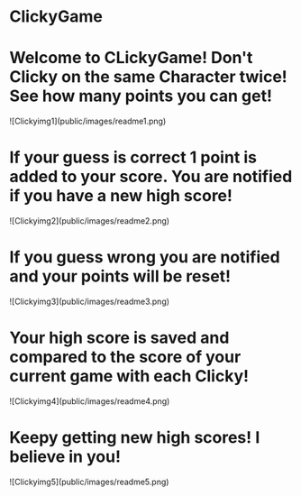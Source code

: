 # ClickyGame

<h1>Welcome to CLickyGame! Don't Clicky on the same Character twice! See how many points you can get!</h1>
![Clickyimg1](public/images/readme1.png)
<h1>If your guess is correct 1 point is added to your score. You are notified if you have a new high score!</h1>
![Clickyimg2](public/images/readme2.png)
<h1>If you guess wrong you are notified and your points will be reset!</h1>
![Clickyimg3](public/images/readme3.png)
<h1>Your high score is saved and compared to the score of your current game with each Clicky!</h1>
![Clickyimg4](public/images/readme4.png)
<h1>Keepy getting new high scores! I believe in you!</h1>
![Clickyimg5](public/images/readme5.png)
